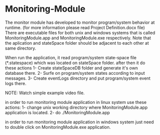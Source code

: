 # Monitoring-Module
The monitor module has developed to monitor program/system behavior at runtime. (for more information please read Project Definition.docx file)
There are executable files for both unix and windows systems that is called MonitoringModule.app and MonitoringModule.exe respectively.
Note that the aplication and stateSpace folder should be adjacent to each other at same directory.

When run the application, it read program/system state-space file (*.statespace) which was located on stateSpace folder. after then it do these actions
  1- Create stateSpaceDB folder and generate it's own database there. 
  2- Surfe on program/system states according to input messages. 
  3- Create eventLogs directory and put program/system event logs there. 

NOTE: Watch simple example video file.

in order to run monitoring module application in linux system use these actions:
  1- change unix working directory where MonitoringModule.app application is located. 
  2- do ./MonitoringModule.app 
  
in order to run monitoring module application in windows system just need to double click on MonitoringModule.exe application.

